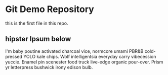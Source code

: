 # Git Demo Repository

this is the first file in this repo.

## hipster Ipsum below

I'm baby poutine activated charcoal vice, normcore umami PBR&B cold-pressed YOLO kale chips. Wolf intelligentsia everyday carry vibecession yuccie. Enamel pin scenester food truck live-edge organic pour-over. Prism yr letterpress bushwick irony edison bulb.
